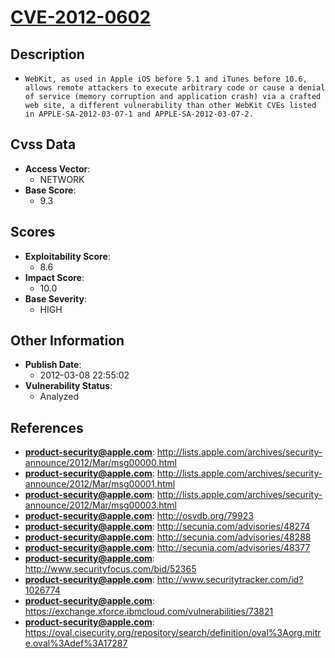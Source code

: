 
# [CVE-2012-0602](https://cve.mitre.org/cgi-bin/cvename.cgi?name=CVE-2012-0602)

## Description

- `WebKit, as used in Apple iOS before 5.1 and iTunes before 10.6, allows remote attackers to execute arbitrary code or cause a denial of service (memory corruption and application crash) via a crafted web site, a different vulnerability than other WebKit CVEs listed in APPLE-SA-2012-03-07-1 and APPLE-SA-2012-03-07-2.`

## Cvss Data

- **Access Vector**:
  - NETWORK
- **Base Score**:
  - 9.3

## Scores

- **Exploitability Score**:
  - 8.6
- **Impact Score**:
  - 10.0
- **Base Severity**:
  - HIGH

## Other Information

- **Publish Date**:
  - 2012-03-08 22:55:02
- **Vulnerability Status**:
  - Analyzed

## References

- **product-security@apple.com**: http://lists.apple.com/archives/security-announce/2012/Mar/msg00000.html
- **product-security@apple.com**: http://lists.apple.com/archives/security-announce/2012/Mar/msg00001.html
- **product-security@apple.com**: http://lists.apple.com/archives/security-announce/2012/Mar/msg00003.html
- **product-security@apple.com**: http://osvdb.org/79923
- **product-security@apple.com**: http://secunia.com/advisories/48274
- **product-security@apple.com**: http://secunia.com/advisories/48288
- **product-security@apple.com**: http://secunia.com/advisories/48377
- **product-security@apple.com**: http://www.securityfocus.com/bid/52365
- **product-security@apple.com**: http://www.securitytracker.com/id?1026774
- **product-security@apple.com**: https://exchange.xforce.ibmcloud.com/vulnerabilities/73821
- **product-security@apple.com**: https://oval.cisecurity.org/repository/search/definition/oval%3Aorg.mitre.oval%3Adef%3A17287
